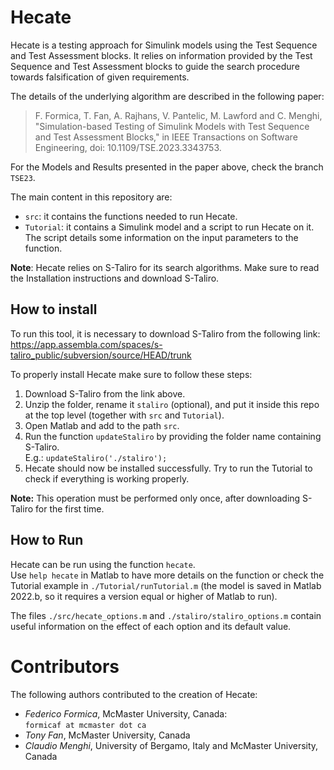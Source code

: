 # Hecate
Hecate is a testing approach for Simulink models using the Test Sequence and Test Assessment blocks. It relies on information provided by the Test Sequence and Test Assessment blocks to guide the search procedure towards falsification of given requirements.

The details of the underlying algorithm are described in the following paper:

> F. Formica, T. Fan, A. Rajhans, V. Pantelic, M. Lawford and C. Menghi, "Simulation-based Testing of Simulink Models with Test Sequence and Test Assessment Blocks," in IEEE Transactions on Software Engineering, doi: 10.1109/TSE.2023.3343753.

For the Models and Results presented in the paper above, check the branch `TSE23`.

The main content in this repository are:
 
* `src`: it contains the functions needed to run Hecate.
* `Tutorial`: it contains a Simulink model and a script to run Hecate on it. The script details some information on the input parameters to the function.

**Note**: Hecate relies on S-Taliro for its search algorithms. Make sure to read the Installation instructions and download S-Taliro.

## How to install
To run this tool, it is necessary to download S-Taliro from the following link: https://app.assembla.com/spaces/s-taliro_public/subversion/source/HEAD/trunk

To properly install Hecate make sure to follow these steps:

1. Download S-Taliro from the link above.
2. Unzip the folder, rename it `staliro` (optional), and put it inside this repo at the top level (together with `src` and `Tutorial`).
3. Open Matlab and add to the path `src`.
4. Run the function `updateStaliro` by providing the folder name containing S-Taliro.  
E.g.:	`updateStaliro('./staliro');`
5. Hecate should now be installed successfully. Try to run the Tutorial to check if everything is working properly.

**Note:** This operation must be performed only once, after downloading S-Taliro for the first time.

## How to Run
Hecate can be run using the function `hecate`.  
Use `help hecate` in Matlab to have more details on the function or check the Tutorial example in `./Tutorial/runTutorial.m` (the model is saved in Matlab 2022.b, so it requires a version equal or higher of Matlab to run).

The files `./src/hecate_options.m` and `./staliro/staliro_options.m` contain useful information on the effect of each option and its default value.

# Contributors
The following authors contributed to the creation of Hecate:

* *Federico Formica*, McMaster University, Canada:  
`formicaf at mcmaster dot ca`
* *Tony Fan*, McMaster University, Canada
* *Claudio Menghi*, University of Bergamo, Italy and McMaster University, Canada

